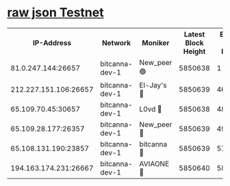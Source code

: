 [raw json Testnet](https://rpc-check.bcat.stavr.tech/bcat/rpc-bcat-result.json)
=


<table><tr><th>IP-Address</th><th>Network</th><th>Moniker</th><th>Latest Block Height</th><th>Earliest Block Height</th><th>Catching Up</th><th>Tx Index</th><th>Voting Power</th><th>Scan Time</th></tr><tr><td>81.0.247.144:26657</td><td>bitcanna-dev-1</td><td>New_peer 🟢</td><td>5850638</td><td>1</td><td>False</td><td>on</td><td>0</td><td>2024-01-06T09:33:58.857010649UTC</td></tr><tr><td>212.227.151.106:26657</td><td>bitcanna-dev-1</td><td>El-Jay's 🔴</td><td>5850639</td><td>4670391</td><td>False</td><td>on</td><td>2218164</td><td>2024-01-06T09:34:05.684798775UTC</td></tr><tr><td>65.109.70.45:30657</td><td>bitcanna-dev-1</td><td>L0vd 🔴</td><td>5850638</td><td>4828155</td><td>False</td><td>on</td><td>7920</td><td>2024-01-06T09:33:59.239411503UTC</td></tr><tr><td>65.109.28.177:26357</td><td>bitcanna-dev-1</td><td>New_peer 🔴</td><td>5850639</td><td>4952911</td><td>False</td><td>on</td><td>2237067</td><td>2024-01-06T09:34:06.044265943UTC</td></tr><tr><td>65.108.131.190:23857</td><td>bitcanna-dev-1</td><td>bitcanna 🔴</td><td>5850639</td><td>5750639</td><td>False</td><td>off</td><td>82368</td><td>2024-01-06T09:34:06.403433961UTC</td></tr><tr><td>194.163.174.231:26667</td><td>bitcanna-dev-1</td><td>AVIAONE 🔴</td><td>5850640</td><td>5843971</td><td>False</td><td>on</td><td>1949865</td><td>2024-01-06T09:34:12.894823569UTC</td></tr></table>